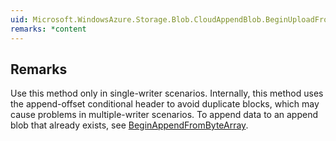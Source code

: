 ```yaml
---  
uid: Microsoft.WindowsAzure.Storage.Blob.CloudAppendBlob.BeginUploadFromByteArray(System.Byte[],System.Int32,System.Int32,System.AsyncCallback,System.Object)  
remarks: *content  
---  
```

  
## Remarks  
 Use this method only in single-writer scenarios. Internally, this method uses the append-offset conditional header to avoid duplicate blocks, which may cause problems in multiple-writer scenarios.             To append data to an append blob that already exists, see [BeginAppendFromByteArray](assetId:///M:Microsoft.WindowsAzure.Storage.Blob.CloudAppendBlob.BeginAppendFromByteArray(System.Byte[],System.Int32,System.Int32,System.AsyncCallback,System.Object)?qualifyHint=False&autoUpgrade=True).